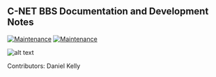 ## C-NET BBS Documentation and Development Notes
[![Maintenance](https://img.shields.io/badge/Maintained%3F-yes-green.svg)](https://GitHub.com/Naereen/StrapDown.js/graphs/commit-activity) [![Maintenance](https://img.shields.io/badge/Home_Network%3F-araknet-red.svg)](https://GitHub.com/Naereen/StrapDown.js/graphs/commit-activity)

![alt text](http://www.araknet.xyz/assets/images/cnet-logo.jpg "C-Net BBS Logo")

Contributors: Daniel Kelly
